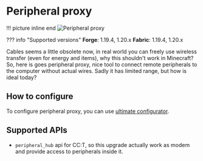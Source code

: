 # Peripheral proxy

!!! picture inline end
    ![Peripheral proxy](peripheral_proxy.png)

??? info "Supported versions"
    **Forge**: 1.19.4, 1.20.x
    **Fabric**: 1.19.4, 1.20.x

Cables seems a little obsolete now, in real world you can freely use wireless transfer (even for energy and items), why this shouldn't work in Minecraft? So, here is goes peripheral proxy, nice tool to connect remote peripherals to the computer without actual wires. Sadly it has limited range, but how is ideal today?

## How to configure

To configure peripheral proxy, you can use [ultimate configurator](ultimate_configurator.md). 

## Supported APIs

- `peripheral_hub` api for CC:T, so this upgrade actually work as modem and provide access to peripherals inside it.
